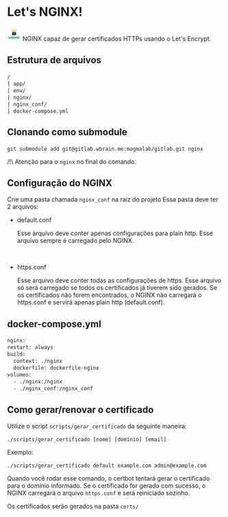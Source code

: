  # Let's NGINX!

<img src="lets-nginx.png" width="32px">
NGINX capaz de gerar certificados HTTPs usando o Let's Encrypt.


## Estrutura de arquivos
```
/
| app/
| env/
| nginx/
| nginx_conf/
| docker-compose.yml
```


## Clonando como submodule
```
git submodule add git@gitlab.wbrain.me:magmalab/gitlab.git nginx
```
/!\ Atenção para o `nginx` no final do comando.


## Configuração do NGINX
Crie uma pasta chamada `nginx_conf` na raiz do projeto Essa pasta deve ter 2 arquivos:
  - default.conf

    Esse arquivo deve conter apenas configurações para plain http. Esse arquivo sempre é carregado pelo NGINX.

<br>

  - https.conf

    Esse arquivo deve conter todas as configurações de https. Esse arquivo só será carregado se todos os certificados já tiverem sido gerados. Se os certificados não forem encontrados, o NGINX não carregará o https.conf e servirá apenas plain http (default.conf).


## docker-compose.yml
```
nginx:
restart: always
build:
  context: ./nginx
  dockerfile: dockerfile-nginx
volumes:
  - ./nginx:/nginx
  - ./nginx_conf:/nginx_conf
```


## Como gerar/renovar o certificado
Utilize o script `scripts/gerar_certificado` da seguinte maneira:
```
./scripts/gerar_certificado [nome] [domínio] [email]
```

Exemplo:
```
./scripts/gerar_certificado default example.com admin@example.com
```

Quando você rodar esse comando, o certbot tentará gerar o certificado para o domínio informado. Se o certificado for gerado com sucesso, o NGINX carregará o arquivo `https.conf` e será reiniciado sozinho.


Os certificados serão gerados na pasta `certs/`
